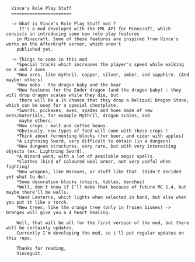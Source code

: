       Vince's Role Play Stuff
      =======================

      -> What is Vince's Role Play Stuff mod ?
         It's a mod developed with the FML API for Minecraft, which consists in introducing some new role play features
        in Minecraft. Some of these features are inspired from Vince's works on the AfterKraft server, which aren't
        published yet.
   
      -> Things to come in this mod
        *Special tracks which increases the player's speed while walking on X and Z axes
        *New ores, like mythril, copper, silver, amber, and sapphire. (And mayber others)
        *New mobs : the dragon baby and the bear
        *New features for the Ender dragon (and the dragon baby) : they will drop dragon scales while they die, but
         there will be a 1% chance that they drop a Reliqual Dragon Stone, which can be used for a special chestplate.
        *Swords, pickaxes, axes, spades and hoes made of new ores/materials, for example Mythril, dragon scales, and
         maybe others.
        *New crops : malt and coffee beans.
        *Obviously, new types of food will come with these crops !
        *Think about fermenting blocks (for beer, and cider with apples)
        *A Lightning Sword, very difficult to obtain (in a dungeon)
        *New dungeon structures, very rare, but with very interesting objects (ex. Lightning Sword).
        *A Wizard wand, with a lot of available magic spells.
        *Clothes (kind of coloured wool armor, not very useful when fighting)
        *New weapons, like Waraxes, or stuff like that. (Didn't decided yet what to do).
        *Some decoration blocks (chairs, tables, benches)
        *Well, don't know if I'll make that because of future MC 1.4, but maybe there'll be walls.
        *Hand Lanterns, which lights when selected in hand, but also when you put it like a torch.
        *New trees, like the orange tree (only in frozen biomes) -> Oranges will give you a 4 heart healing.
   
        Well, that will be all for the first version of the mod, but there will be certainly updates.
        Currently I'm developing the mod, so i'll put regular updates on this repo.
   
        Thanks for reading, 
        Vinceguit.
   